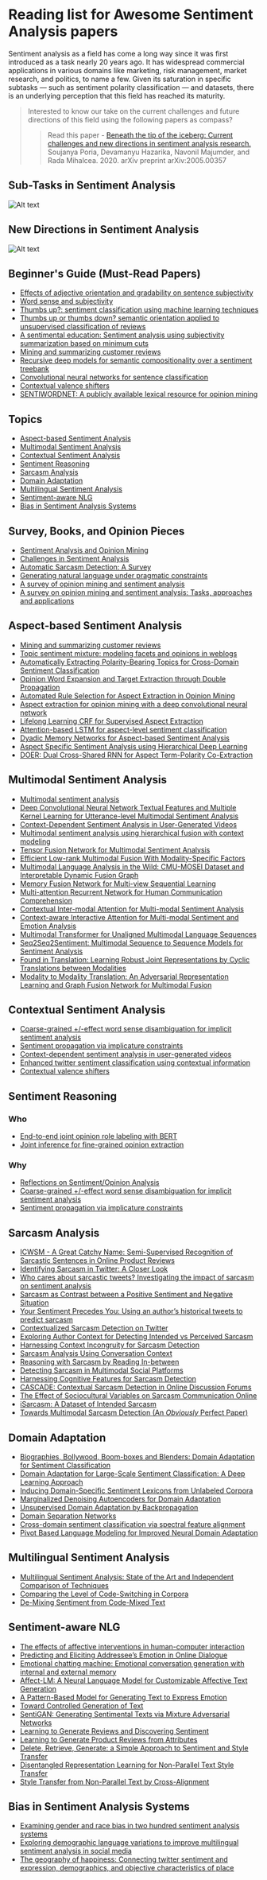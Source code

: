 # Reading list for Awesome Sentiment Analysis papers

Sentiment analysis as a field has come a long way since it was first introduced as a task nearly 20 years ago. It has
widespread commercial applications in various domains like marketing, risk management, market research, and politics, to name a few. Given its saturation in specific subtasks — such as sentiment polarity classification — and datasets, there is an underlying perception that this field has reached its maturity.

> Interested to know our take on the current challenges and future directions of this field using the following papers as compass? 
>
>> Read this paper - [Beneath the tip of the iceberg: Current challenges and new directions
in sentiment analysis research.](https://arxiv.org/pdf/2005.00357.pdf) Soujanya Poria, Devamanyu Hazarika, Navonil Majumder, and Rada Mihalcea. 2020. arXiv preprint arXiv:2005.00357 

## Sub-Tasks in Sentiment Analysis

![Alt text](sentiment-flowchart.jpg?raw=true "Title")

## New Directions in Sentiment Analysis

![Alt text](org2-new.png?raw=true "Title")

## Beginner's Guide (Must-Read Papers)

- [Effects of adjective orientation
and gradability on sentence subjectivity](https://www.aclweb.org/anthology/C00-1044.pdf)
- [Word sense and subjectivity](http://people.cs.pitt.edu/~wiebe/pubs/papers/acl06.pdf)
- [Thumbs up?: sentiment classification using machine learning techniques](https://www.aclweb.org/anthology/W02-1011.pdf)
- [Thumbs up or thumbs down? semantic orientation applied to unsupervised classification of reviews]()
- [A sentimental education: Sentiment analysis using subjectivity summarization based on minimum cuts](https://www.aclweb.org/anthology/P04-1035.pdf)
- [Mining and summarizing customer reviews](https://dl.acm.org/doi/10.1145/1014052.1014073)
- [Recursive deep models for semantic compositionality over a sentiment treebank](https://nlp.stanford.edu/~socherr/EMNLP2013_RNTN.pdf)
- [Convolutional neural networks for sentence classification](https://www.aclweb.org/anthology/D14-1181.pdf)
- [Contextual valence shifters](https://www.aaai.org/Papers/Symposia/Spring/2004/SS-04-07/SS04-07-020.pdf)
- [SENTIWORDNET: A publicly available lexical resource for opinion mining](http://www.esuli.it/publications/LREC2006.pdf)

## Topics
- [Aspect-based Sentiment Analysis](#aspect-based-sentiment-analysis)
- [Multimodal Sentiment Analysis](#multimodal-sentiment-analysis)
- [Contextual Sentiment Analysis](#contextual-sentiment-analysis)
- [Sentiment Reasoning](#sentiment-reasoning)
- [Sarcasm Analysis](#sarcasm-analysis)
- [Domain Adaptation](#domain-adaptation)
- [Multilingual Sentiment Analysis](#multilingual-sentiment-analysis)
- [Sentiment-aware NLG](#sentiment-aware-nlg)
- [Bias in Sentiment Analysis Systems](#bias-in-sentiment-analysis-systems)

## Survey, Books, and Opinion Pieces

-  [Sentiment Analysis and Opinion Mining](https://www.morganclaypool.com/doi/abs/10.2200/s00416ed1v01y201204hlt016)
-  [Challenges in Sentiment Analysis](https://saifmohammad.com/WebDocs/sentiment-challenges.pdf)
-  [Automatic Sarcasm Detection: A Survey](https://dl.acm.org/doi/10.1145/3124420)
-  [Generating natural language under pragmatic constraints](https://dl.acm.org/doi/book/10.5555/535378)
-  [A survey of opinion mining and sentiment analysis](https://link.springer.com/chapter/10.1007/978-1-4614-3223-4_13)
-  [A survey on opinion mining and sentiment analysis: Tasks, approaches and applications](https://www.sciencedirect.com/science/article/pii/S0950705115002336)

## Aspect-based Sentiment Analysis

-  [Mining and summarizing customer reviews](https://dl.acm.org/doi/10.1145/1014052.1014073)
-  [Topic sentiment mixture: modeling facets and opinions in weblogs](https://dl.acm.org/doi/10.1145/1242572.1242596)
-  [Automatically Extracting Polarity-Bearing Topics for Cross-Domain Sentiment Classification](https://www.aclweb.org/anthology/P11-1013/)
-  [Opinion Word Expansion and Target Extraction through Double Propagation](https://www.mitpressjournals.org/doi/pdf/10.1162/coli_a_00034)
-  [Automated Rule Selection for Aspect Extraction in Opinion Mining](https://www.ijcai.org/Proceedings/15/Papers/186.pdf)
-  [Aspect extraction for opinion mining with a deep convolutional neural network](https://www.sentic.net/aspect-extraction-for-opinion-mining.pdf)
-  [Lifelong Learning CRF for Supervised Aspect Extraction](https://doi.org/10.18653/v1/P17-2023)
-  [Attention-based LSTM for aspect-level sentiment classification](https://www.aclweb.org/anthology/D16-1058/)
-  [Dyadic Memory Networks for Aspect-based Sentiment Analysis](https://doi.org/10.1145/3132847.3132936)
-  [Aspect Specific Sentiment Analysis using Hierarchical Deep Learning](http://nyc.lti.cs.cmu.edu/classes/11-741/Papers/lakkaraju-nips-wksp14.pdf)
-  [DOER: Dual Cross-Shared RNN for Aspect Term-Polarity Co-Extraction](https://www.aclweb.org/anthology/P19-1056/)

## Multimodal Sentiment Analysis

-  [Multimodal sentiment analysis](https://dl.acm.org/doi/10.5555/2392963.2392965)
-  [Deep Convolutional Neural Network Textual Features and Multiple Kernel Learning for Utterance-level Multimodal Sentiment Analysis](https://www.aclweb.org/anthology/D15-1303/)
-  [Context-Dependent Sentiment Analysis in User-Generated Videos](https://doi.org/10.18653/v1/P17-1081)
-  [Multimodal sentiment analysis using hierarchical fusion with context modeling](https://doi.org/10.1016/j.knosys.2018.07.041)
-  [Tensor Fusion Network for Multimodal Sentiment Analysis](https://www.aclweb.org/anthology/D17-1115/)
-  [Efficient Low-rank Multimodal Fusion With Modality-Specific Factors](https://www.aclweb.org/anthology/P18-1209/)
-  [Multimodal Language Analysis in the Wild: CMU-MOSEI Dataset and Interpretable Dynamic Fusion Graph](https://www.aclweb.org/anthology/P18-1208/)
-  [Memory Fusion Network for Multi-view Sequential Learning](https://www.aaai.org/ocs/index.php/AAAI/AAAI18/paper/download/17341/16122)
-  [Multi-attention Recurrent Network for Human Communication Comprehension](https://www.aaai.org/ocs/index.php/AAAI/AAAI18/paper/viewPaper/17390)
-  [Contextual Inter-modal Attention for Multi-modal Sentiment Analysis](https://doi.org/10.18653/v1/d18-1382)
-  [Context-aware Interactive Attention for Multi-modal Sentiment and Emotion Analysis](https://doi.org/10.18653/v1/D19-1566)
-  [Multimodal Transformer for Unaligned Multimodal Language Sequences](https://www.aclweb.org/anthology/P19-1656/)
-  [Seq2Seq2Sentiment: Multimodal Sequence to Sequence Models for Sentiment Analysis](https://www.aclweb.org/anthology/W18-3308.pdf)
-  [Found in Translation: Learning Robust Joint Representations by Cyclic Translations between Modalities](https://wvvw.aaai.org/ojs/index.php/AAAI/article/view/4666)
-  [Modality to Modality Translation: An Adversarial Representation Learning and Graph Fusion Network for Multimodal Fusion](http://arxiv.org/abs/1911.07848)

## Contextual Sentiment Analysis

- [Coarse-grained +/-effect word sense disambiguation for implicit sentiment analysis](https://web.eecs.umich.edu/~mihalcea/papers/choi.ieeetac17.pdf)
- [Sentiment propagation via implicature constraints](https://www.aclweb.org/anthology/E14-1040.pdf)
- [Context-dependent sentiment analysis in user-generated videos](https://www.aclweb.org/anthology/P17-1081.pdf)
- [Enhanced twitter sentiment classification using contextual information](https://www.aclweb.org/anthology/W15-2904.pdf)
- [Contextual valence shifters](https://www.aaai.org/Papers/Symposia/Spring/2004/SS-04-07/SS04-07-020.pdf)

## Sentiment Reasoning

### Who 
- [End-to-end joint opinion role labeling with BERT](https://ieeexplore.ieee.org/document/9006119)
- [Joint inference for fine-grained opinion extraction](https://www.aclweb.org/anthology/P13-1161.pdf)
### Why
-  [Reflections on Sentiment/Opinion Analysis](https://www.cs.cmu.edu/~hovy/papers/15sentiment-li-hovy.pdf)
-  [Coarse-grained +/-effect word sense disambiguation for implicit sentiment analysis](https://web.eecs.umich.edu/~mihalcea/papers/choi.ieeetac17.pdf)
-  [Sentiment propagation via implicature constraints](https://www.aclweb.org/anthology/E14-1040.pdf)

## Sarcasm Analysis
-  [ICWSM - A Great Catchy Name: Semi-Supervised Recognition of Sarcastic Sentences in Online Product Reviews](https://www.cs.huji.ac.il/~arir/10-sarcasmAmazonICWSM10.pdf)
-  [Identifying Sarcasm in Twitter: A Closer Look](https://www.aclweb.org/anthology/P11-2102.pdf)
-  [Who cares about sarcastic tweets? Investigating the impact of sarcasm on
sentiment analysis](http://www.lrec-conf.org/proceedings/lrec2014/pdf/67_Paper.pdf)
-  [Sarcasm as Contrast between a Positive Sentiment and Negative Situation](https://www.aclweb.org/anthology/D13-1066.pdf)
-  [Your Sentiment Precedes You: Using an author’s historical tweets to
predict sarcasm](https://www.aclweb.org/anthology/W15-2905.pdf)
-  [Contextualized Sarcasm Detection on Twitter](https://www.aaai.org/ocs/index.php/ICWSM/ICWSM15/paper/download/10538/10445)
-  [Exploring Author Context for Detecting Intended vs Perceived Sarcasm](https://www.aclweb.org/anthology/P19-1275.pdf)
-  [Harnessing Context Incongruity for Sarcasm Detection](https://www.aclweb.org/anthology/P15-2124.pdf)
-  [Sarcasm Analysis Using Conversation Context](https://www.aclweb.org/anthology/J18-4009.pdf)
-  [Reasoning with Sarcasm by Reading In-between](https://www.aclweb.org/anthology/P18-1093.pdf)
-  [Detecting Sarcasm in Multimodal Social Platforms](https://dl.acm.org/doi/10.1145/2964284.2964321)
-  [Harnessing Cognitive Features for Sarcasm Detection](https://www.aclweb.org/anthology/P16-1104.pdf)
-  [CASCADE: Contextual Sarcasm Detection in Online Discussion Forums](https://www.aclweb.org/anthology/C18-1156.pdf)
-  [The Effect of Sociocultural Variables on Sarcasm Communication Online](https://arxiv.org/pdf/2004.04945.pdf)
-  [iSarcasm: A Dataset of Intended Sarcasm](https://arxiv.org/pdf/1911.03123.pdf)
-  [Towards Multimodal Sarcasm Detection (An _Obviously_ Perfect Paper)](https://www.aclweb.org/anthology/P19-1455.pdf)


## Domain Adaptation

-  [Biographies, Bollywood, Boom-boxes and Blenders: Domain Adaptation for Sentiment Classification](https://www.aclweb.org/anthology/P07-1056.pdf)
-  [Domain Adaptation for Large-Scale Sentiment Classification: A Deep Learning Approach](http://www.icml-2011.org/papers/342_icmlpaper.pdf)
-  [Inducing Domain-Specific Sentiment Lexicons from Unlabeled Corpora](https://www.aclweb.org/anthology/D16-1057/)
-  [Marginalized Denoising Autoencoders for Domain Adaptation](https://dl.acm.org/doi/10.5555/3042573.3042781)
-  [Unsupervised Domain Adaptation by Backpropagation](http://proceedings.mlr.press/v37/ganin15.pdf)
-  [Domain Separation Networks](http://papers.nips.cc/paper/6254-domain-separation-networks)
-  [Cross-domain sentiment classification via spectral feature alignment](https://dl.acm.org/doi/10.1145/1772690.1772767)
-  [Pivot Based Language Modeling for Improved Neural Domain Adaptation](https://www.aclweb.org/anthology/N18-1112/)

## Multilingual Sentiment Analysis

-  [Multilingual Sentiment Analysis: State of the Art and Independent Comparison of Techniques](https://doi.org/10.1007/s12559-016-9421-9)
-  [Comparing the Level of Code-Switching in Corpora](http://www.lrec-conf.org/proceedings/lrec2016/pdf/669_Paper.pdf)
-  [De-Mixing Sentiment from Code-Mixed Text](https://www.aclweb.org/anthology/P19-2052.pdf)

## Sentiment-aware NLG

-  [The effects of affective interventions in human-computer interaction](https://academic.oup.com/iwc/article/16/2/295/723724)
-  [Predicting and Eliciting Addressee’s Emotion in Online Dialogue](https://www.aclweb.org/anthology/P13-1095.pdf)
-  [Emotional chatting machine: Emotional conversation generation with internal and external memory](https://www.aaai.org/ocs/index.php/AAAI/AAAI18/paper/download/16455/15753)
-  [Affect-LM: A Neural Language Model for Customizable Affective Text Generation](https://www.aclweb.org/anthology/P17-1059/)
-  [A Pattern-Based Model for Generating Text to Express Emotion](https://link.springer.com/chapter/10.1007/978-3-642-24571-8_2)
-  [Toward Controlled Generation of Text](http://proceedings.mlr.press/v70/hu17e.html)
-  [SentiGAN: Generating Sentimental Texts via Mixture Adversarial Networks](https://www.ijcai.org/Proceedings/2018/0618.pdf)
-  [Learning to Generate Reviews and Discovering Sentiment](https://arxiv.org/abs/1704.01444)
-  [Learning to Generate Product Reviews from Attributes](https://www.aclweb.org/anthology/E17-1059/)
-  [Delete, Retrieve, Generate: a Simple Approach to Sentiment and Style Transfer](https://www.aclweb.org/anthology/N18-1169/)
-  [Disentangled Representation Learning for Non-Parallel Text Style Transfer](https://www.aclweb.org/anthology/P19-1041/)
-  [Style Transfer from Non-Parallel Text by Cross-Alignment](https://papers.nips.cc/paper/7259-style-transfer-from-non-parallel-text-by-cross-alignment.pdf)

## Bias in Sentiment Analysis Systems

- [Examining gender and race bias in two hundred sentiment analysis systems](https://www.aclweb.org/anthology/S18-2005.pdf)
- [Exploring demographic language variations to improve multilingual sentiment analysis in social media](https://www.aclweb.org/anthology/D13-1187.pdf)
- [The geography of happiness: Connecting twitter sentiment and expression, demographics, and objective characteristics of place](https://journals.plos.org/plosone/article?id=10.1371/journal.pone.0064417)


